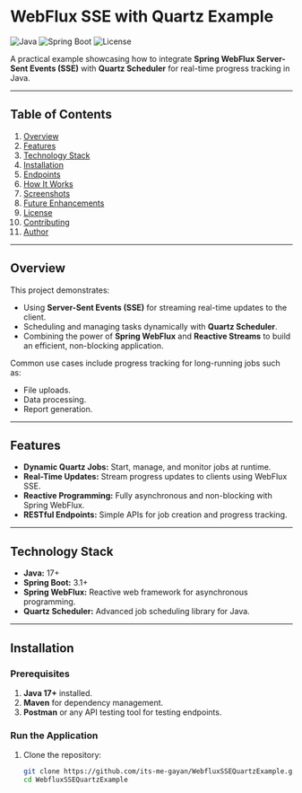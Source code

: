 # **WebFlux SSE with Quartz Example**

![Java](https://img.shields.io/badge/Java-17%2B-blue)
![Spring Boot](https://img.shields.io/badge/Spring%20Boot-3.1-green)
![License](https://img.shields.io/badge/License-MIT-brightgreen)

A practical example showcasing how to integrate **Spring WebFlux Server-Sent Events (SSE)** with **Quartz Scheduler** for real-time progress tracking in Java.

---

## **Table of Contents**

1. [Overview](#overview)
2. [Features](#features)
3. [Technology Stack](#technology-stack)
4. [Installation](#installation)
5. [Endpoints](#endpoints)
6. [How It Works](#how-it-works)
7. [Screenshots](#screenshots)
8. [Future Enhancements](#future-enhancements)
9. [License](#license)
10. [Contributing](#contributing)
11. [Author](#author)

---

## **Overview**

This project demonstrates:  
- Using **Server-Sent Events (SSE)** for streaming real-time updates to the client.  
- Scheduling and managing tasks dynamically with **Quartz Scheduler**.  
- Combining the power of **Spring WebFlux** and **Reactive Streams** to build an efficient, non-blocking application.

Common use cases include progress tracking for long-running jobs such as:  
- File uploads.  
- Data processing.  
- Report generation.

---

## **Features**

- **Dynamic Quartz Jobs:** Start, manage, and monitor jobs at runtime.  
- **Real-Time Updates:** Stream progress updates to clients using WebFlux SSE.  
- **Reactive Programming:** Fully asynchronous and non-blocking with Spring WebFlux.  
- **RESTful Endpoints:** Simple APIs for job creation and progress tracking.

---

## **Technology Stack**

- **Java:** 17+  
- **Spring Boot:** 3.1+  
- **Spring WebFlux:** Reactive web framework for asynchronous programming.  
- **Quartz Scheduler:** Advanced job scheduling library for Java.  

---

## **Installation**

### **Prerequisites**

1. **Java 17+** installed.  
2. **Maven** for dependency management.  
3. **Postman** or any API testing tool for testing endpoints.

### **Run the Application**

1. Clone the repository:  
   ```bash
   git clone https://github.com/its-me-gayan/WebfluxSSEQuartzExample.git
   cd WebfluxSSEQuartzExample
